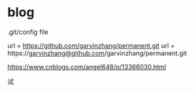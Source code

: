# blog

.git/config file

url = https://github.com/garvinzhang/permanent.git 
url = https://garvinzhang@github.com/garvinzhang/permanent.git 

https://www.cnblogs.com/angel648/p/13366030.html


试
